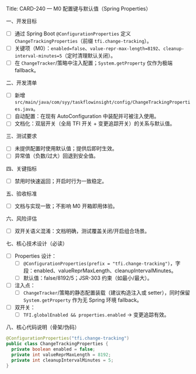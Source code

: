 Title: CARD-240 — M0 配置键与默认值（Spring Properties）

一、开发目标
- ☐ 通过 Spring Boot `@ConfigurationProperties` 定义 `ChangeTrackingProperties`（前缀 `tfi.change-tracking`）。
- ☐ 关键项（M0）：`enabled=false`、`value-repr-max-length=8192`、`cleanup-interval-minutes=5`（定时清理默认关闭）。
- ☐ 在 `ChangeTracker`/策略中注入配置；`System.getProperty` 仅作为极端 fallback。

二、开发清单
- ☐ 新增 `src/main/java/com/syy/taskflowinsight/config/ChangeTrackingProperties.java`。
- ☐ 自动配置：在现有 AutoConfiguration 中装配并可被注入使用。
- ☐ 文档化：双层开关（全局 TFI 开关 + 变更追踪开关）的关系与默认值。

三、测试要求
- ☐ 未提供配置时使用默认值；提供后即时生效。
- ☐ 异常值（负数/过大）回退到安全值。

四、关键指标
- ☐ 禁用时快速返回；开启时行为一致稳定。

五、验收标准
- ☐ 文档与实现一致；不影响 M0 开箱即用体验。

六、风险评估
- ☐ 双开关语义混淆：文档明确，测试覆盖关闭/开启组合场景。

七、核心技术设计（必读）
- ☐ Properties 设计：
  - ☐ `@ConfigurationProperties(prefix = "tfi.change-tracking")`，字段：enabled、valueReprMaxLength、cleanupIntervalMinutes。
  - ☐ 默认值：false/8192/5；JSR-303 约束（如最小/最大）。
- ☐ 注入点：
  - ☐ `ChangeTracker`/策略的静态配置装载（建议构造注入或 setter），同时保留 `System.getProperty` 作为无 Spring 环境 fallback。
- ☐ 双开关：
  - ☐ `TFI.globalEnabled && properties.enabled` → 变更追踪有效。

八、核心代码说明（骨架/伪码）
```java
@ConfigurationProperties("tfi.change-tracking")
public class ChangeTrackingProperties {
  private boolean enabled = false;
  private int valueReprMaxLength = 8192;
  private int cleanupIntervalMinutes = 5;
}
```

